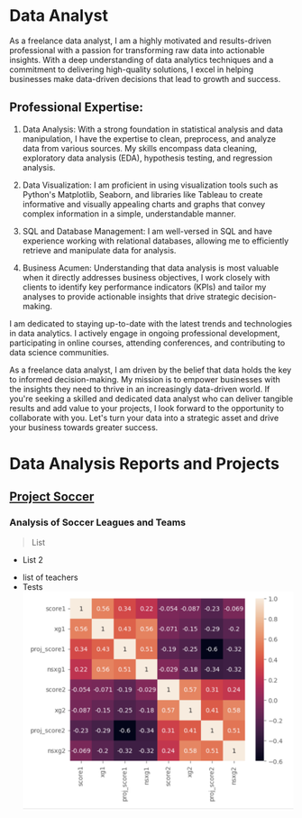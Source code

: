# Data Analyst
As a freelance data analyst, I am a highly motivated and results-driven professional with a passion for transforming raw data into actionable insights. With a deep understanding of data analytics techniques and a commitment to delivering high-quality solutions, I excel in helping businesses make data-driven decisions that lead to growth and success.

## Professional Expertise:

1. Data Analysis: With a strong foundation in statistical analysis and data manipulation, I have the expertise to clean, preprocess, and analyze data from various sources. My skills encompass data cleaning, exploratory data analysis (EDA), hypothesis testing, and regression analysis.

2. Data Visualization: I am proficient in using visualization tools such as Python's Matplotlib, Seaborn, and libraries like Tableau to create informative and visually appealing charts and graphs that convey complex information in a simple, understandable manner.

3. SQL and Database Management: I am well-versed in SQL and have experience working with relational databases, allowing me to efficiently retrieve and manipulate data for analysis.

4. Business Acumen: Understanding that data analysis is most valuable when it directly addresses business objectives, I work closely with clients to identify key performance indicators (KPIs) and tailor my analyses to provide actionable insights that drive strategic decision-making.

I am dedicated to staying up-to-date with the latest trends and technologies in data analytics. I actively engage in ongoing professional development, participating in online courses, attending conferences, and contributing to data science communities.

As a freelance data analyst, I am driven by the belief that data holds the key to informed decision-making. My mission is to empower businesses with the insights they need to thrive in an increasingly data-driven world. If you're seeking a skilled and dedicated data analyst who can deliver tangible results and add value to your projects, I look forward to the opportunity to collaborate with you. Let's turn your data into a strategic asset and drive your business towards greater success.

# Data Analysis Reports and Projects
## [Project Soccer]([https://colab.research.google.com/drive/1CdzKOzrib7bewQkZhauVFg--eh0pReLQ#scrollTo=rmeUnY0tPXpL](https://github.com/afc523/Portfolio/blob/main/Project_Soccer.ipynb))
### Analysis of Soccer Leagues and Teams
>List
- List 2
* list of teachers
* Tests
![IMAGE](/Image.png)
